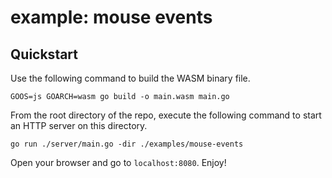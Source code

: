 # example: mouse events

## Quickstart

Use the following command to build the WASM binary file.
```shell
GOOS=js GOARCH=wasm go build -o main.wasm main.go
```

From the root directory of the repo, execute the following command to start an
HTTP server on this directory.
```shell
go run ./server/main.go -dir ./examples/mouse-events
```

Open your browser and go to `localhost:8080`. Enjoy!
